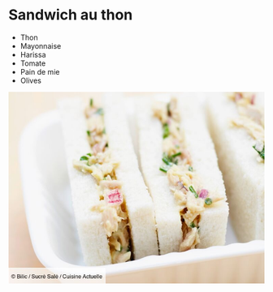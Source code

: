 # Sandwich au thon

- Thon
- Mayonnaise
- Harissa
- Tomate
- Pain de mie
- Olives

![sandwich](./sandwichs-thon.jpeg)
